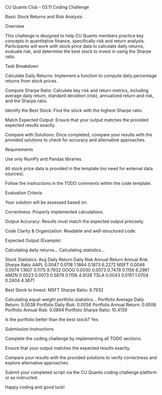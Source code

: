 CU Quants Club - 03.11 Coding Challenge

Basic Stock Returns and Risk Analysis

Overview

This challenge is designed to help CU Quants members practice key concepts in quantitative finance, specifically risk and return analysis. Participants will work with stock price data to calculate daily returns, evaluate risk, and determine the best stock to invest in using the Sharpe ratio.

Task Breakdown

Calculate Daily Returns: Implement a function to compute daily percentage returns from stock prices.

Compute Sharpe Ratio: Calculate key risk and return metrics, including average daily return, standard deviation (risk), annualized return and risk, and the Sharpe ratio.

Identify the Best Stock: Find the stock with the highest Sharpe ratio.

Match Expected Output: Ensure that your output matches the provided expected results exactly.

Compare with Solutions: Once completed, compare your results with the provided solutions to check for accuracy and alternative approaches.

Requirements

Use only NumPy and Pandas libraries.

All stock price data is provided in the template (no need for external data sources).

Follow the instructions in the TODO comments within the code template.

Evaluation Criteria

Your solution will be assessed based on:

Correctness: Properly implemented calculations.

Output Accuracy: Results must match the expected output precisely.

Code Clarity & Organization: Readable and well-structured code.

Expected Output (Example)

Calculating daily returns...
Calculating statistics...

Stock Statistics:
            Avg Daily Return  Daily Risk  Annual Return  Annual Risk  Sharpe Ratio
AAPL                  0.0047      0.0118        1.1864      0.1873        6.2272
MSFT                  0.0046      0.0074        1.1607      0.1175        9.7932
GOOG                  0.0030      0.0073        0.7478      0.1156        6.2961
AMZN                  0.0023      0.0073        0.5879      0.1156        4.9126
TSLA                  0.0043      0.0151        1.0704      0.2404        4.3671

Best Stock to Invest: MSFT
Sharpe Ratio: 9.7932

Calculating equal-weight portfolio statistics...
Portfolio Average Daily Return: 0.0038
Portfolio Daily Risk: 0.0056
Portfolio Annual Return: 0.9506
Portfolio Annual Risk: 0.0894
Portfolio Sharpe Ratio: 10.4139

Is the portfolio better than the best stock? Yes

Submission Instructions

Complete the coding challenge by implementing all TODO sections.

Ensure that your output matches the expected results exactly.

Compare your results with the provided solutions to verify correctness and explore alternative approaches.

Submit your completed script via the CU Quants coding challenge platform or as instructed.

Happy coding and good luck!
